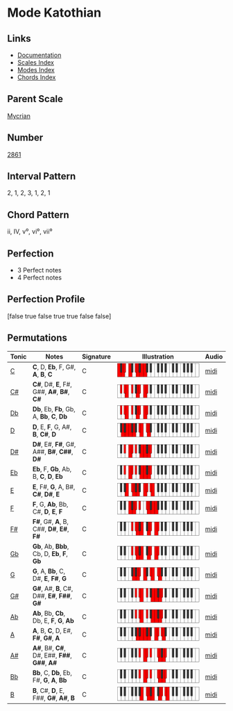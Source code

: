 # Mode Katothian

## Links

- [Documentation](index.md)
- [Scales Index](Scales.md)
- [Modes Index](Modes.md)
- [Chords Index](Chords.md)

## Parent Scale

[Mycrian](ScaleMycrian.md)

## Number

[2861](https://ianring.com/musictheory/scales/2861)

## Interval Pattern

2, 1, 2, 3, 1, 2, 1

## Chord Pattern

ii, IV, v⁰, vi⁰, vii⁰

## Perfection

- 3 Perfect notes
- 4 Perfect notes

## Perfection Profile

[false true false true true false false]

## Permutations

| Tonic | Notes | Signature | Illustration | Audio |
|-------|-------|-----------|--------------|-------|
| [C](ModeCNaturalKatothian.md) | **C**, D, **Eb**, F, G#, **A**, **B**, **C** | C | ![CNaturalKatothian](ModeCNaturalKatothian.png) | [midi](https://github.com/edipermadi/music/blob/main/docs/ModeCNaturalKatothian.mid?raw=true) |
| [C#](ModeCSharpKatothian.md) | **C#**, D#, **E**, F#, G##, **A#**, **B#**, **C#** | C | ![CSharpKatothian](ModeCSharpKatothian.png) | [midi](https://github.com/edipermadi/music/blob/main/docs/ModeCSharpKatothian.mid?raw=true) |
| [Db](ModeDFlatKatothian.md) | **Db**, Eb, **Fb**, Gb, A, **Bb**, **C**, **Db** | C | ![DFlatKatothian](ModeDFlatKatothian.png) | [midi](https://github.com/edipermadi/music/blob/main/docs/ModeDFlatKatothian.mid?raw=true) |
| [D](ModeDNaturalKatothian.md) | **D**, E, **F**, G, A#, **B**, **C#**, **D** | C | ![DNaturalKatothian](ModeDNaturalKatothian.png) | [midi](https://github.com/edipermadi/music/blob/main/docs/ModeDNaturalKatothian.mid?raw=true) |
| [D#](ModeDSharpKatothian.md) | **D#**, E#, **F#**, G#, A##, **B#**, **C##**, **D#** | C | ![DSharpKatothian](ModeDSharpKatothian.png) | [midi](https://github.com/edipermadi/music/blob/main/docs/ModeDSharpKatothian.mid?raw=true) |
| [Eb](ModeEFlatKatothian.md) | **Eb**, F, **Gb**, Ab, B, **C**, **D**, **Eb** | C | ![EFlatKatothian](ModeEFlatKatothian.png) | [midi](https://github.com/edipermadi/music/blob/main/docs/ModeEFlatKatothian.mid?raw=true) |
| [E](ModeENaturalKatothian.md) | **E**, F#, **G**, A, B#, **C#**, **D#**, **E** | C | ![ENaturalKatothian](ModeENaturalKatothian.png) | [midi](https://github.com/edipermadi/music/blob/main/docs/ModeENaturalKatothian.mid?raw=true) |
| [F](ModeFNaturalKatothian.md) | **F**, G, **Ab**, Bb, C#, **D**, **E**, **F** | C | ![FNaturalKatothian](ModeFNaturalKatothian.png) | [midi](https://github.com/edipermadi/music/blob/main/docs/ModeFNaturalKatothian.mid?raw=true) |
| [F#](ModeFSharpKatothian.md) | **F#**, G#, **A**, B, C##, **D#**, **E#**, **F#** | C | ![FSharpKatothian](ModeFSharpKatothian.png) | [midi](https://github.com/edipermadi/music/blob/main/docs/ModeFSharpKatothian.mid?raw=true) |
| [Gb](ModeGFlatKatothian.md) | **Gb**, Ab, **Bbb**, Cb, D, **Eb**, **F**, **Gb** | C | ![GFlatKatothian](ModeGFlatKatothian.png) | [midi](https://github.com/edipermadi/music/blob/main/docs/ModeGFlatKatothian.mid?raw=true) |
| [G](ModeGNaturalKatothian.md) | **G**, A, **Bb**, C, D#, **E**, **F#**, **G** | C | ![GNaturalKatothian](ModeGNaturalKatothian.png) | [midi](https://github.com/edipermadi/music/blob/main/docs/ModeGNaturalKatothian.mid?raw=true) |
| [G#](ModeGSharpKatothian.md) | **G#**, A#, **B**, C#, D##, **E#**, **F##**, **G#** | C | ![GSharpKatothian](ModeGSharpKatothian.png) | [midi](https://github.com/edipermadi/music/blob/main/docs/ModeGSharpKatothian.mid?raw=true) |
| [Ab](ModeAFlatKatothian.md) | **Ab**, Bb, **Cb**, Db, E, **F**, **G**, **Ab** | C | ![AFlatKatothian](ModeAFlatKatothian.png) | [midi](https://github.com/edipermadi/music/blob/main/docs/ModeAFlatKatothian.mid?raw=true) |
| [A](ModeANaturalKatothian.md) | **A**, B, **C**, D, E#, **F#**, **G#**, **A** | C | ![ANaturalKatothian](ModeANaturalKatothian.png) | [midi](https://github.com/edipermadi/music/blob/main/docs/ModeANaturalKatothian.mid?raw=true) |
| [A#](ModeASharpKatothian.md) | **A#**, B#, **C#**, D#, E##, **F##**, **G##**, **A#** | C | ![ASharpKatothian](ModeASharpKatothian.png) | [midi](https://github.com/edipermadi/music/blob/main/docs/ModeASharpKatothian.mid?raw=true) |
| [Bb](ModeBFlatKatothian.md) | **Bb**, C, **Db**, Eb, F#, **G**, **A**, **Bb** | C | ![BFlatKatothian](ModeBFlatKatothian.png) | [midi](https://github.com/edipermadi/music/blob/main/docs/ModeBFlatKatothian.mid?raw=true) |
| [B](ModeBNaturalKatothian.md) | **B**, C#, **D**, E, F##, **G#**, **A#**, **B** | C | ![BNaturalKatothian](ModeBNaturalKatothian.png) | [midi](https://github.com/edipermadi/music/blob/main/docs/ModeBNaturalKatothian.mid?raw=true) |
